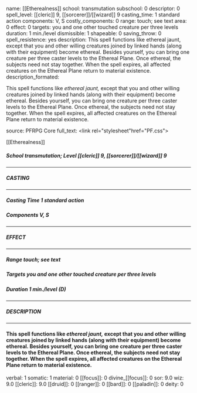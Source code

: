 name: [[Etherealness]]
school: transmutation
subschool: 0
descriptor: 0
spell_level: [[cleric]] 9, [[sorcerer]]/[[wizard]] 9
casting_time: 1 standard action
components: V, S
costly_components: 0
range: touch; see text
area: 0
effect: 0
targets: you and one other touched creature per three levels
duration: 1 min./level
dismissible: 1
shapeable: 0
saving_throw: 0
spell_resistence: yes
description: This spell functions like ethereal jaunt, except that you and other willing creatures joined by linked hands (along with their equipment) become ethereal. Besides yourself, you can bring one creature per three caster levels to the Ethereal Plane. Once ethereal, the subjects need not stay together. When the spell expires, all affected creatures on the Ethereal Plane return to material existence.
description_formated: <p>This spell functions like <i>ethereal jaunt,</i> except that you and other willing creatures joined by linked hands (along with their equipment) become ethereal. Besides yourself, you can bring one creature per three caster levels to the Ethereal Plane. Once ethereal, the subjects need not stay together. When the spell expires, all affected creatures on the Ethereal Plane return to material existence.</p>
source: PFRPG Core
full_text: <link rel="stylesheet"href="PF.css"><div class="heading"><p class="alignleft">[[Etherealness]]</p><div style="clear: both;"></div></div><div><h5><b>School </b>transmutation; <b>Level </b>[[cleric]] 9, [[sorcerer]]/[[wizard]] 9</h5></div><hr/><div><h5><b>CASTING</b></h5></div><hr/><div><h5><b>Casting Time </b>1 standard action</h5><h5><b>Components </b>V, S</h5></div><hr/><div><h5><b>EFFECT</b></h5></div><hr/><div><h5><b>Range </b>touch; see text</h5><h5><b>Targets </b>you and one other touched creature per three levels</h5><h5><b>Duration </b>1 min./level (D)</h5></div><hr/><div><h5><b>DESCRIPTION</b></h5></div><hr/><div><h4><p>This spell functions like <i>ethereal jaunt,</i> except that you and other willing creatures joined by linked hands (along with their equipment) become ethereal. Besides yourself, you can bring one creature per three caster levels to the Ethereal Plane. Once ethereal, the subjects need not stay together. When the spell expires, all affected creatures on the Ethereal Plane return to material existence.</p></h4></div>
verbal: 1
somatic: 1
material: 0
[[focus]]: 0
divine_[[focus]]: 0
sor: 9.0
wiz: 9.0
[[cleric]]: 9.0
[[druid]]: 0
[[ranger]]: 0
[[bard]]: 0
[[paladin]]: 0
deity: 0
